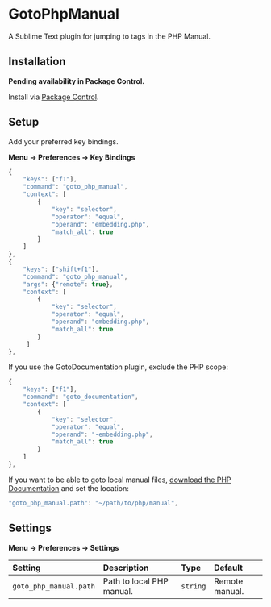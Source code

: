 # GotoPhpManual

A Sublime Text plugin for jumping to tags in the PHP Manual.

## Installation

**Pending availability in Package Control.**

Install via [Package Control](https://packagecontrol.io/packages/GotoPhpManual).

## Setup

Add your preferred key bindings.

**Menu → Preferences → Key Bindings**

```js
{
    "keys": ["f1"],
    "command": "goto_php_manual",
    "context": [
        {
            "key": "selector",
            "operator": "equal",
            "operand": "embedding.php",
            "match_all": true
        }
    ]
},
{
    "keys": ["shift+f1"],
    "command": "goto_php_manual",
    "args": {"remote": true},
    "context": [
        {
            "key": "selector",
            "operator": "equal",
            "operand": "embedding.php",
            "match_all": true
        }
     ]
},
```

If you use the GotoDocumentation plugin, exclude the PHP scope:

```js
{
    "keys": ["f1"],
    "command": "goto_documentation",
    "context": [
        {
            "key": "selector",
            "operator": "equal",
            "operand": "-embedding.php",
            "match_all": true
        }
    ]
},
```

If you want to be able to goto local manual files, [download the PHP Documentation](https://www.php.net/download-docs.php) and set the location:

```js
"goto_php_manual.path": "~/path/to/php/manual",
```

## Settings

**Menu → Preferences → Settings**

Setting                 | Description                   | Type      | Default
:---                    | :----------                   | :---      | :------
`goto_php_manual.path`  | Path to local PHP manual.     | `string`  | Remote manual.
